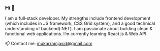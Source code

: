 ### Hi 👋


I am a full-stack developer. My strengths include frontend development (which includes in JS framework, CSS Grid system), and a good technical understanding of backend(.NET). I am passionate about building clean & functional web applications. I’m currently learning React.js & Web API.

📫 Contact me: mukarramjavid@gmail.com
